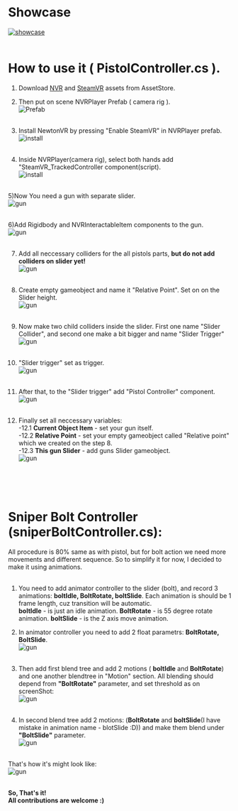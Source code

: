 # Showcase
<a href="https://www.youtube.com/watch?v=TuSBAilQUN4">![showcase](http://dl3.joxi.net/drive/2018/01/30/0005/1731/378563/63/eb51a70308.jpg)</a> <br><br>

# How to use it ( PistolController.cs ).
1) Download <a href="https://assetstore.unity.com/packages/tools/newtonvr-75712">NVR</a> and <a href="https://assetstore.unity.com/packages/templates/systems/steamvr-plugin-32647">SteamVR</a> assets from AssetStore.

2) Then put on scene NVRPlayer Prefab ( camera rig ).<br>
![Prefab](http://dl4.joxi.net/drive/2018/01/30/0005/1731/378563/63/99aa43ea0c.jpg)<br><br>

3) Install NewtonVR by pressing "Enable SteamVR" in NVRPlayer prefab. <br>
![install](http://dl4.joxi.net/drive/2018/01/30/0005/1731/378563/63/295ebdc043.jpg)<br><br>

4) Inside NVRPlayer(camera rig), select both hands add "SteamVR_TrackedController component(script). <br>
![install](http://dl4.joxi.net/drive/2018/01/30/0005/1731/378563/63/a421820fa4.jpg)<br><br>

5)Now You need a gun with separate slider.<br>
![gun](http://dl3.joxi.net/drive/2018/01/30/0005/1731/378563/63/8afadb97d2.jpg)<br><br>

6)Add Rigidbody and NVRInteractableItem components to the gun.<br>
![gun](http://dl4.joxi.net/drive/2018/01/30/0005/1731/378563/63/5897b84d15.jpg)<br><br>

7) Add all neccessary colliders for the all pistols parts, <b>but do not add colliders on slider yet!</b><br>
![gun](http://dl4.joxi.net/drive/2018/01/30/0005/1731/378563/63/3cd6f5d377.jpg)<br><br>

8) Create empty gameobject and name it "Relative Point". Set on on the Slider height.<br>
![gun](http://dl3.joxi.net/drive/2018/01/30/0005/1731/378563/63/23f423351a.jpg)<br><br>

9) Now make two child colliders inside the slider. First one name "Slider Collider", and second one make a bit bigger and name "Slider Trigger"<br>
![gun](http://dl4.joxi.net/drive/2018/01/30/0005/1731/378563/63/7158192523.jpg)<br><br>

10) "Slider trigger" set as trigger.<br>
![gun](http://dl4.joxi.net/drive/2018/01/30/0005/1731/378563/63/ada10ef192.jpg)<br><br>

11) After that, to the "Slider trigger" add "Pistol Controller" component.<br>
![gun](http://dl4.joxi.net/drive/2018/01/30/0005/1731/378563/63/e6184f1469.jpg)<br><br>

12) Finally set all neccessary variables:<br>
-12.1 <b>Current Object Item</b> - set your gun itself.<br>
-12.2 <b>Relative Point</b> - set your empty gameobject called "Relative point" which we created on the step 8.<br>
-12.3 <b>This gun Slider</b> - add guns Slider gameobject.<br>
![gun](http://dl3.joxi.net/drive/2018/01/30/0005/1731/378563/63/595fb1035f.jpg)<br><br>
<br><br><br>

# Sniper Bolt Controller (sniperBoltController.cs):

All procedure is 80% same as with pistol, but for bolt action we need more movements and different sequence.
So to simplify it for now, I decided to make it using animations.<br><br>

1) You need to add animator controller to the slider (bolt), and record 3 animations: <b>boltIdle, BoltRotate, boltSlide</b>. Each animation is should be 1 frame length, cuz transition will be automatic.<br>
<b>boltIdle</b> - is just an idle animation.
<b>BoltRotate</b> - is 55 degree rotate animation.
<b>boltSlide</b> - is the Z axis move animation.

2) In animator controller you need to add 2 float parametrs: <b>BoltRotate, BoltSlide</b>.<br>
![gun](http://dl3.joxi.net/drive/2018/01/30/0005/1731/378563/63/5ad5d2f219.jpg)<br><br>

3) Then add first blend tree and add 2 motions ( <b>boltIdle</b> and <b>BoltRotate</b>) and one another blendtree in "Motion" section. All blending should depend from <b>"BoltRotate"</b> parameter, and set threshold as on screenShot:<br>
![gun](http://dl4.joxi.net/drive/2018/01/30/0005/1731/378563/63/9934c710bd.jpg)<br><br>

4) In second blend tree add 2 motions: (<b>BoltRotate</b> and <b>boltSlide</b>(I have mistake in animation name - blotSlide :D)) and make them blend under <b>"BoltSlide"</b> parameter.<br>
![gun](http://dl3.joxi.net/drive/2018/01/30/0005/1731/378563/63/e895c13b0b.jpg)<br><br>

That's how it's might look like:<br>
![gun](https://media.giphy.com/media/l3diUcfXWdYiMzHSo/giphy.gif)<br><br>

<b> So, That's it! </b><br>
<b> All contributions are welcome :) </b>
